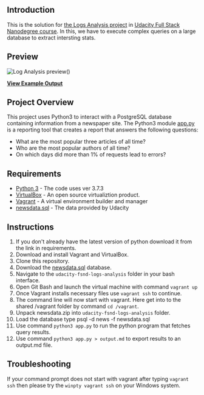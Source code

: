 ## Introduction
This is the solution for [the Logs Analysis project](https://github.com/cangir-education/udacity-fsnd-logs-analysis/blob/master/docs/assingment.md) in [Udacity Full Stack Nanodegree course](https://eu.udacity.com/course/full-stack-web-developer-nanodegree--nd004). In this, we have to execute complex queries on a large database to extract intersting stats.

## Preview
![Log Analysis preview](https://github.com/cangir-education/udacity-fsnd-logs-analysis/blob/master/screenshot.png)()

**[View Example Output](https://github.com/cangir-education/udacity-fsnd-logs-analysis/blob/master/output.md)**

## Project Overview
This project uses Python3 to interact with a PostgreSQL database containing information from a newspaper site. The Python3 module [app.py](https://github.com/cangir-education/udacity-fsnd-logs-analysis/blob/master/app.py) is a reporting tool that creates a report that answers the following questions:

- What are the most popular three articles of all time?
- Who are the most popular authors of all time?
- On which days did more than 1% of requests lead to errors?

## Requirements
- [Python 3](https://www.python.org/downloads/) - The code uses ver 3.7.3
- [VirtualBox](https://www.virtualbox.org/) - An open source virtualiztion product.
- [Vagrant](https://www.vagrantup.com/) - A virtual environment builder and manager
- [newsdata.sql](https://d17h27t6h515a5.cloudfront.net/topher/2016/August/57b5f748_newsdata/newsdata.zip) - The data provided by Udacity


## Instructions
1. If you don't already have the latest version of python download it from the link in requirements.
2. Download and install Vagrant and VirtualBox.
3. Clone this repository.
4. Download the [newsdata.sql](https://d17h27t6h515a5.cloudfront.net/topher/2016/August/57b5f748_newsdata/newsdata.zip) database.
5. Navigate to the `udacity-fsnd-logs-analysis` folder in your bash interface.
6. Open Git Bash and launch the virtual machine with command `vagrant up`
7. Once Vagrant installs necessary files use `vagrant ssh` to continue.
8. The command line will now start with vagrant. Here get into to the shared /vagrant folder by command `cd /vagrant`.
9. Unpack newsdata.zip into `udacity-fsnd-logs-analysis` folder.
10. Load the database type psql -d news -f newsdata.sql
11. Use command `python3 app.py` to run the python program that fetches query results.
12. Use command `python3 app.py > output.md` to export results to an output.md file.

## Troubleshooting
If your command prompt does not start with vagrant after typing `vagrant ssh` then please try the `winpty vagrant ssh` on your Windows system.